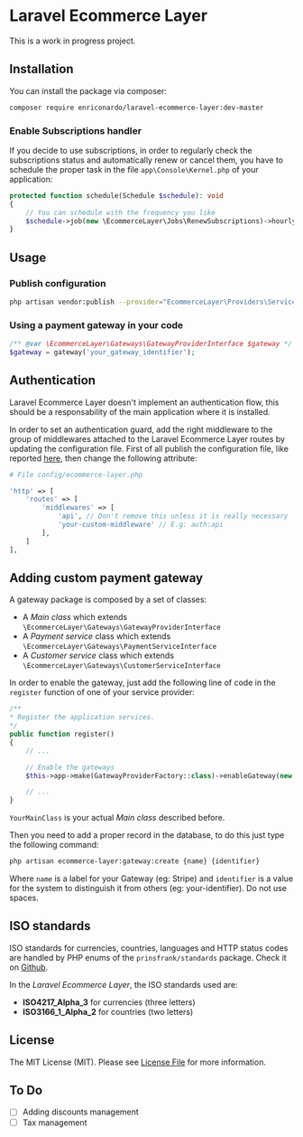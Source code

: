 # Laravel Ecommerce Layer

This is a work in progress project.

## Installation

You can install the package via composer:

```bash
composer require enriconardo/laravel-ecommerce-layer:dev-master
```

### Enable Subscriptions handler

If you decide to use subscriptions, in order to regularly check the subscriptions status and automatically renew or cancel them, you have to schedule the proper task in the file `app\Console\Kernel.php` of your application:

``` php
protected function schedule(Schedule $schedule): void
{
    // You can schedule with the frequency you like
    $schedule->job(new \EcommerceLayer\Jobs\RenewSubscriptions)->hourly();
}
```

## Usage

### Publish configuration

``` bash
php artisan vendor:publish --provider="EcommerceLayer\Providers\ServiceProvider" --tag=config
```

### Using a payment gateway in your code

``` php
/** @var \EcommerceLayer\Gateways\GatewayProviderInterface $gateway */
$gateway = gateway('your_gateway_identifier');
```

## Authentication

Laravel Ecommerce Layer doesn't implement an authentication flow, this should be a responsability of the main application where it is installed.

In order to set an authentication guard, add the right middleware to the group of middlewares attached to the Laravel Ecommerce Layer routes by updating the configuration file. First of all publish the configuration file, like reported [here](#publish-configuration), then change the following attribute:

``` php
# File config/ecommerce-layer.php

'http' => [
    'routes' => [
        'middlewares' => [
            'api', // Don't remove this unless it is really necessary
            'your-custom-middleware' // E.g: auth:api
        ],
    ]
],
```

## Adding custom payment gateway

A gateway package is composed by a set of classes:

- A *Main class* which extends `\EcommerceLayer\Gateways\GatewayProviderInterface`
- A *Payment service* class which extends `\EcommerceLayer\Gateways\PaymentServiceInterface`
- A *Customer service* class which extends `\EcommerceLayer\Gateways\CustomerServiceInterface`

In order to enable the gateway, just add the following line of code in the `register` function of one of your service provider:

``` php
/**
* Register the application services.
*/
public function register()
{
    // ...

    // Enable the gateways
    $this->app->make(GatewayProviderFactory::class)->enableGateway(new YourMainClass);

    // ...
}
```

`YourMainClass` is your actual *Main class* described before.

Then you need to add a proper record in the database, to do this just type the following command:

```bash
php artisan ecommerce-layer:gateway:create {name} {identifier}
```

Where `name` is a label for your Gateway (eg: Stripe) and `identifier` is a value for the system to distinguish it from others (eg: your-identifier). Do not use spaces.

## ISO standards

ISO standards for currencies, countries, languages and HTTP status codes are handled by PHP enums of the `prinsfrank/standards` package. Check it on [Github](https://github.com/PrinsFrank/standards).

In the *Laravel Ecommerce Layer*, the ISO standards used are:

- **ISO4217_Alpha_3** for currencies (three letters)
- **ISO3166_1_Alpha_2** for countries (two letters)

## License

The MIT License (MIT). Please see [License File](LICENSE.md) for more information.

## To Do

- [ ] Adding discounts management
- [ ] Tax management